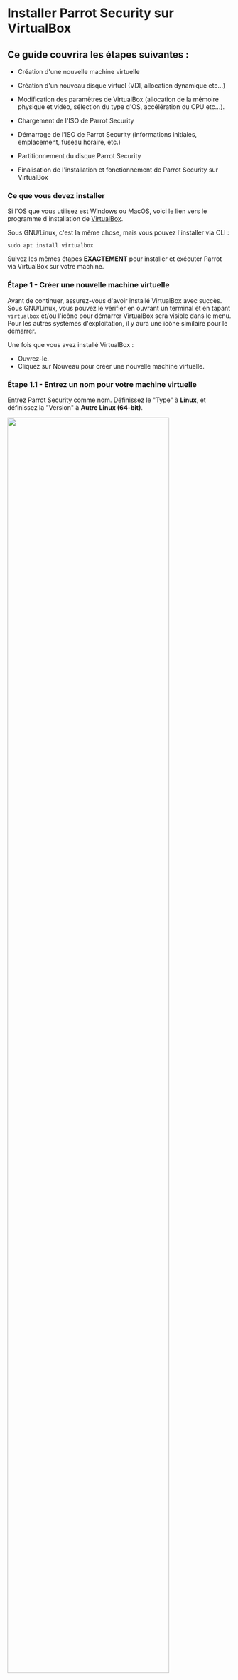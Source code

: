 # Installer Parrot Security sur VirtualBox #

## Ce guide couvrira les étapes suivantes : ##

 * Création d'une nouvelle machine virtuelle 
 
 * Création d'un nouveau disque virtuel (VDI, allocation dynamique etc...) 
 
 * Modification des paramètres de VirtualBox (allocation de la mémoire physique et vidéo, sélection du type d'OS, accélération du CPU etc...). 
 
 * Chargement de l'ISO de Parrot Security 
 
 * Démarrage de l'ISO de Parrot Security (informations initiales, emplacement, fuseau horaire, etc.) 
 
 * Partitionnement du disque Parrot Security 
 
 * Finalisation de l'installation et fonctionnement de Parrot Security sur VirtualBox 
 
 ### Ce que vous devez installer ##
 
Si l'OS que vous utilisez est Windows ou MacOS, voici le lien vers le programme d'installation de [VirtualBox](https://www.virtualbox.org/wiki/Downloads). 

Sous GNU/Linux, c'est la même chose, mais vous pouvez l'installer via CLI :
 
    sudo apt install virtualbox
  
Suivez les mêmes étapes **EXACTEMENT** pour installer et exécuter Parrot via VirtualBox sur votre machine.

### Étape 1 - Créer une nouvelle machine virtuelle ###

Avant de continuer, assurez-vous d'avoir installé VirtualBox avec succès. Sous GNU/Linux, vous pouvez le vérifier en ouvrant un terminal et en tapant `virtualbox` et/ou l'icône pour démarrer VirtualBox sera visible dans le menu. Pour les autres systèmes d'exploitation, il y aura une icône similaire pour le démarrer.

Une fois que vous avez installé VirtualBox :

 - Ouvrez-le. 
 - Cliquez sur Nouveau pour créer une nouvelle machine virtuelle.

### Étape 1.1 - Entrez un nom pour votre machine virtuelle ###

Entrez Parrot Security comme nom. Définissez le "Type" à **Linux**, et définissez la "Version" à **Autre Linux (64-bit)**. 

<img src="./images/vbox/1.png" width="85%"/>

### Étape 1.2 - Allouer de la mémoire/de la RAM ###

Le système d'exploitation peut fonctionner sur des machines dotées de 512 Mo de RAM, mais il est fortement recommandé de disposer d'au moins **2 Go** pour les éditions Parrot Security et Home. 
\

Choisissez le paramètre le mieux adapté à votre machine et cliquez sur *Suivant*.

<img src="./images/vbox/2.png" width="85%"/>

### Étape 2 - Créer un disque dur virtuel ###
Sur cet écran, sélectionnez **Créer un disque dur virtuel maintenant** (*2e option*) et cliquez sur *Créer*.

<img src="./images/vbox/3.png" width="85%"/>

### Étape 2.1 - Sélectionnez le type de fichier du disque dur virtuel ###

Sur l'écran suivant, sélectionnez **VDI** - **VirtualBox Disk Image** comme *type de fichier du disque dur*.\

Cliquez sur *Suivant*.

<img src="./images/vbox/4.png" width="85%"/>

### Étape 2.2 - Sélectionnez le type d'allocation du disque dur physique ###

Sélectionnez **Alloué dynamiquement** et cliquez sur Suivant dans la fenêtre *Stockage sur le disque dur physique*.

<img src="./images/vbox/5.png" width="85%"/>

### Étape 2.3 - Allouez la taille du disque ###

Sur l'écran **Emplacement et taille du fichier**, 8,00 Go s'affichent comme taille par défaut (que nous avons définie à l'étape 1.1). Dans cet exemple, nous l'avons augmentée à 20 Go pour des raisons de stockage. Choisissez ce qui vous convient et cliquez sur *Suivant*. 

<img src="./images/vbox/6.png" width="85%"/>

#### Étape 3 - Modifier les paramètres de VirtualBox ###

Jusqu'à présent, nous avons effectué les opérations suivantes pour vous : 

* Création d'une nouvelle machine virtuelle 

* Création d'un disque dur virtuel 

* Modification des propriétés, du type et de la taille du disque. 

A ce stade, vous devriez voir l'écran suivant : 

<img src="./images/vbox/7.png" width="85%"/> 

#### Etape 3.1 - Sélectionner le type de système d'exploitation ###

Selon l'ISO que vous avez téléchargé, sélectionnez la bonne version ici. Comme Parrot Security est dérivé de Debian, nous avons ici sélectionné Other Linux (64-bit) sur *Général &gt; De base*.

<img src="./images/vbox/8.png" width="75%"/>

### Etape 3.2 - Activer le Presse-papiers partagé et la fonction Glisser-Déposer ###

Sélectionnez *Général &gt; Avancé* et changez **Presse-papier partagé** et **Glisser-Déposer** en Bidirectional. Cela vous permettra de copier-coller des fichiers de votre machine HOST à la volée. Confirmez en cliquant sur *OK*.

<img src="./images/vbox/9.png" width="85%"/>

### Étape 3.3 - Mise à jour des options de la carte mère virtuelle ###

Sélectionnez *Système &gt; Carte mère*, décochez Disquette (qui a encore une disquette ?) et cochez la case [**Activer IO-APIC**](https://www.virtualbox.org/manual/ch03.html#settings-motherboard). Notez que vous pouvez modifier l'allocation de la mémoire de base dans le même écran. Nous l'avons fixé à 2048 Mo précédemment. Si votre machine dispose de 8,00 Go de RAM, cela signifie que vous pouvez allouer beaucoup plus de mémoire pour que Parrot Security réponde plus rapidement en tant que machine virtuelle. Si vous pensez que votre Parrot Security virtualisé est lent, vous devez augmenter l'allocation de mémoire de base : * 1,00 Go = 1024 Mo * 2,00 Go = 2048 Mo * 3,00 Go = 3072 Mo * 4,00 Go = 4096 Mo * et ainsi de suite. Multipliez 1024 par la quantité de mémoire/RAM que vous souhaitez et indiquez la valeur ici.

<img src="./images/vbox/10.png" width="85%"/>

### Étape 3.4 - Sélectionnez le nombre de processeurs et activez PAE/NX ###

Définit le nombre de cœurs de CPU virtuels que le système d'exploitation invité peut voir. 2 cœurs virtuels fonctionne bien. Avec 4, 6, et ainsi de suite, les performances seront bien meilleures. Vous ne devez pas configurer les machines virtuelles pour qu'elles utilisent plus de cœurs de CPU que ceux qui sont disponibles physiquement. Cela inclut les cœurs réels, sans hyperthreads. Voir [onglet Processeur](https://www.virtualbox.org/manual/ch03.html#settings-processor) sur le site Web de VirtualBox. Cochez la case pour **Activer PAE/NX**. 

<img src="./images/vbox/16.png" width="85%"/> 

#### Étape 3.5 - Attribution de la mémoire vidéo et de l'accélération 3D ###

Sélectionnez **Affichage &gt; Écran &gt; définissez la mémoire vidéo à 128 Mo**. Si vous avez plus d'un moniteur, vous pouvez également modifier vos paramètres ici.

<img src="./images/vbox/11.png" width="85%"/>

### Étape 4 - Chargement de Parrot Security ISO ###

Sélectionnez **Stockage &gt; Contrôleur : IDE** et mettez en évidence l'icône du CD vide. Maintenant, sur votre droite, vous devriez pouvoir cliquer sur la petite icône CD (elle devrait déjà être CD/DVD Drive : Maître secondaire IDE, sinon changez-la) et sélectionner votre ISO téléchargé.

<img src="./images/vbox/14.png" width="85%"/>

Une fois que vous avez sélectionné votre ISO téléchargé (dans ce cas, c'est l'ISO Parrot Security 4.11.2). Consultez les propriétés et les changements d'informations en conséquence.\**Important** : si la taille de votre disque ne correspond pas, il se peut que votre disque soit corrompu. Reportez-vous à Parrot Security [chapitre](../fr/download-parrot.html) dans cette documentation pour obtenir des informations sur la taille. Vous pouvez également effectuer une vérification SHA1 pour vous assurer que votre disque n'est pas corrompu. **Note** : si vous souhaitez tester Parrot en mode réel, cochez la case *\"Live CD/DVD \"*

### Étape 4.1 - Sélectionnez le type de connexion réseau ###

Si votre ordinateur est connecté à Internet, sélectionnez NAT dans *Réseau &gt; Adaptateur 1*. Vous pouvez activer d'autres adaptateurs réseau si vous le souhaitez. 

<img src="./images/vbox/12.png" width="80%"/>

#### Étape 4.2 - Activer les contrôleurs USB 2.0 et 3.0 ###

En premier lieu, assurez-vous d'avoir installé le *pack d'extension*, sinon vous ne pourrez pas activer les contrôleurs USB 2.0 et 3.0. Si vous ne l'avez pas installé, vous pouvez le télécharger [ici](https://download.virtualbox.org/virtualbox/6.1.22/Oracle_VM_VirtualBox_Extension_Pack-6.1.22.vbox-extpack). Ensuite, allez dans **files &gt; preferences &gt; extensions**, sur la droite il y aura un bouton `` où vous pourrez installer l'extension.sous GNU/Linux, vous pouvez aussi l'installer à partir du terminal avec `sudo apt install virtualbox-ext-pack`Une fois installée, elle activera le support du protocole VRDP (Remote Desktop Protocol) de VirtualBox et le support du Host webcam passthrough.

<img src="./images/vbox/13.png" width="80%"/>

### Etape 4.3 - Tout est prêt ? ###

Finalement, en cliquant sur votre nouvelle machine virtuelle, voici ce que vous devriez voir :

<img src="./images/vbox/15.png" width="85%"/>

Vous pouvez toujours modifier la configuration comme vous le souhaitez.

### Étape 5 - Démarrage de Parrot Security ISO ###

À partir de l'écran principal de VirtualBox, cliquez sur Start et démarrez Parrot Security.

### Étape 5.1 - choisissez Installer ###

À partir de l'écran principal de VirtualBox, il démarrera Parrot Security, cliquez dans la machine virtuelle, sélectionnez *Try/Install* et cliquez ensuite sur Enter. 

<img src="./images/calamares/10.png" width="85%"/> 

### Etape 5.2 - choisir l'installateur par défaut (Calamares) ###

Vous pouvez ici tester le système d'exploitation dans son intégralité, puis vous pouvez procéder à l'installation.\Cliquez sur **Installer Parrot** :

<img src="./images/calamares/11.png" width="85%"/>

et l'installateur par défaut, Calamares, démarrera.

### Etape 5.3 - choisir la langue ###

Dans cet exemple, nous avons choisi l'anglais américain. Cliquez sur *Suivant*.<img src="./images/calamares/12.png" width="85%"/>

### Etape 5.4 - Sélection du lieu ###

Nous avons choisi ici l'Amérique et la zone de New York. Cliquez sur *Suivant*.

<img src="./images/calamares/13.png" width="85%"/>

### Étape 5.5 - Sélectionnez la disposition du clavier ###

Sélectionnez la disposition qui convient le mieux à votre clavier, vous pouvez également tester la touche du clavier où il est indiqué *Tapez ici pour tester votre clavier*. Cliquez sur *Suivant*.

<img src="./images/calamares/14.png" width="85%"/>

### Étape 5.6 - Partitionnement du disque Parrot Security ###

Comme tout est virtualisé, vous pouvez choisir ce que vous voulez.\Nous pensons qu'un partitionnement guidé pour les utilisateurs moins expérimentés est recommandé, 40 Go ou plus sont suffisants, sauf si vous allez installer beaucoup plus de programmes ou conserver plus de fichiers sur votre disque dur.

<img src="./images/calamares/15.png" width="85%"/>

Ici, vous pouvez décider d'activer ou non le swap. Pour plus d'informations sur le swap, \[https://wiki.debian.org/Swap](https://wiki.debian.org/Swap) \[https://www.kernel.org/doc/html/latest/power/swsusp.html](https://www.kernel.org/doc/html/latest/power/swsusp.html)

<img src="./images/calamares/16.png" width="85%"/>

*Si vous le souhaitez*, vous pouvez également crypter le système en ajoutant une phrase de passe :

<img src="./images/calamares/17.png" width="85%"/>

### Étape 5.7 - Création d'un nouveau compte utilisateur ### 

Il vous sera demandé de créer un nouvel utilisateur, pour simplifier nous avons choisi un **utilisateur**.Vous pouvez entrer n'importe quel nom ici. 

<img src="./images/calamares/18.png" width="85%"/>

Ensuite, cliquez sur *Suivant*

### Etape 6 - Terminer le processus d'installation ###

Enfin, un résumé des choix effectués au cours de la procédure :

<img src="./images/calamares/19.png" width="85%"/>

Vous pouvez décider de modifier les paramètres choisis, puis de revenir en arrière, ou de poursuivre l'installation du système. Cliquez sur **Installer** et confirmez en cliquant sur **Installer maintenant**

<img src="./images/calamares/20.png" width="85%"/>

Et attendez que l'installation se termine ! Avec un SSD, cela prend quelques minutes.

<img src="./images/calamares/21.png" width="85%"/>

**Bien joué ! Vous avez réussi à installer ParrotOS sur votre ordinateur**

<img src="./images/calamares/22.png" width="85%"/>

### Étape 7 : Connectez-vous à Parrot Security pour la première fois ###

Entrez votre mot de passe :

<img src="./images/calamares/23.png" width="85%"/>

**Vous venez d'installer Parrot Security ! Félicitations!**

<img src="./images/calamares/24.png" width="85%"/>
